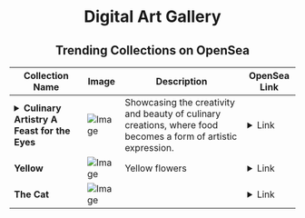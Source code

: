 <div align="center">

# Digital Art Gallery

## Trending Collections on OpenSea

| Collection Name                       | Image                                                                                     | Description                       | OpenSea Link                                                                                          |
|---------------------------------------|-------------------------------------------------------------------------------------------|-----------------------------------|--------------------------------------------------------------------------------------------------------|
| **<details><summary>Culinary Artistry A Feast for the Eyes</summary></details>** | ![Image](https://i.seadn.io/s/raw/files/96ef859e73fb818a6e40929a0bd03fa1.jpg?w=500&auto=format?w=200&auto=format) | Showcasing the creativity and beauty of culinary creations, where food becomes a form of artistic expression. | <details><summary>Link</summary>[Culinary Artistry A Feast for the Eyes](https://opensea.io/collection/culinary-artistry-a-feast-for-the-eyes)</details> |
| **Yellow** | ![Image](https://i.seadn.io/s/raw/files/e08bd3def5cf9d60fe685d83328bef23.jpg?w=500&auto=format?w=200&auto=format) | Yellow flowers | <details><summary>Link</summary>[Yellow](https://opensea.io/collection/yellow-163)</details> |
| **The Cat** | ![Image](https://i.seadn.io/s/raw/files/200e20279b2b65048b98edc5898663b5.png?w=500&auto=format?w=200&auto=format) |  | <details><summary>Link</summary>[The Cat](https://opensea.io/collection/the-cat-55)</details> |

</div>